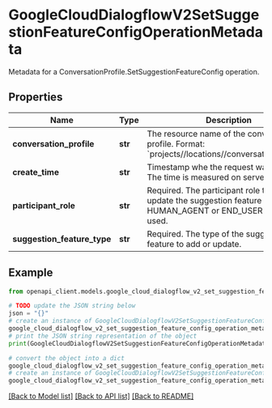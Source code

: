 # GoogleCloudDialogflowV2SetSuggestionFeatureConfigOperationMetadata

Metadata for a ConversationProfile.SetSuggestionFeatureConfig operation.

## Properties

Name | Type | Description | Notes
------------ | ------------- | ------------- | -------------
**conversation_profile** | **str** | The resource name of the conversation profile. Format: &#x60;projects//locations//conversationProfiles/&#x60; | [optional] 
**create_time** | **str** | Timestamp whe the request was created. The time is measured on server side. | [optional] 
**participant_role** | **str** | Required. The participant role to add or update the suggestion feature config. Only HUMAN_AGENT or END_USER can be used. | [optional] 
**suggestion_feature_type** | **str** | Required. The type of the suggestion feature to add or update. | [optional] 

## Example

```python
from openapi_client.models.google_cloud_dialogflow_v2_set_suggestion_feature_config_operation_metadata import GoogleCloudDialogflowV2SetSuggestionFeatureConfigOperationMetadata

# TODO update the JSON string below
json = "{}"
# create an instance of GoogleCloudDialogflowV2SetSuggestionFeatureConfigOperationMetadata from a JSON string
google_cloud_dialogflow_v2_set_suggestion_feature_config_operation_metadata_instance = GoogleCloudDialogflowV2SetSuggestionFeatureConfigOperationMetadata.from_json(json)
# print the JSON string representation of the object
print(GoogleCloudDialogflowV2SetSuggestionFeatureConfigOperationMetadata.to_json())

# convert the object into a dict
google_cloud_dialogflow_v2_set_suggestion_feature_config_operation_metadata_dict = google_cloud_dialogflow_v2_set_suggestion_feature_config_operation_metadata_instance.to_dict()
# create an instance of GoogleCloudDialogflowV2SetSuggestionFeatureConfigOperationMetadata from a dict
google_cloud_dialogflow_v2_set_suggestion_feature_config_operation_metadata_from_dict = GoogleCloudDialogflowV2SetSuggestionFeatureConfigOperationMetadata.from_dict(google_cloud_dialogflow_v2_set_suggestion_feature_config_operation_metadata_dict)
```
[[Back to Model list]](../README.md#documentation-for-models) [[Back to API list]](../README.md#documentation-for-api-endpoints) [[Back to README]](../README.md)


